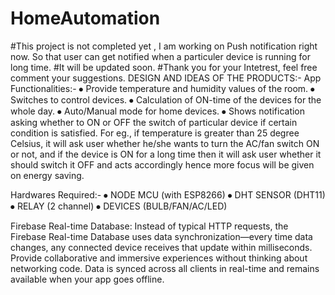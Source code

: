 # HomeAutomation
#This project is not completed yet , I am working on Push notification right now.
So that user can get notified when a particuler device is running for long time.
#It will be updated soon.
#Thank you for your Intetrest, feel free comment your suggestions.
DESIGN AND IDEAS OF THE PRODUCTS:-
App Functionalities:-
⦁	Provide temperature and humidity values of the room.
⦁	Switches to control devices.
⦁	Calculation of ON-time of the devices for the whole day.
⦁	Auto/Manual mode for home devices.
⦁	Shows notification asking whether to ON or OFF the switch of particular device if certain condition is satisfied. For eg., if temperature is greater than 25 degree Celsius, it will ask user whether he/she wants to turn the AC/fan switch ON or not, and if the device is ON for a long time then it will ask user whether it should switch it OFF and acts accordingly hence more focus will be given on energy saving. 


Hardwares Required:-
⦁	NODE MCU (with ESP8266)
⦁	DHT SENSOR (DHT11)
⦁	RELAY (2 channel)
⦁	DEVICES (BULB/FAN/AC/LED) 

Firebase Real-time Database:
Instead of typical HTTP requests, the Firebase Real-time Database uses data synchronization—every time data changes, any connected device receives that update within milliseconds. Provide collaborative and immersive experiences without thinking about networking code. Data is synced across all clients in real-time and remains available when your app goes offline.



